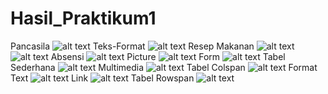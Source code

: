 # Hasil_Praktikum1
Pancasila
![alt text](https://github.com/salsagemintang/Hasil_Praktikum1/blob/master/Screenshot%20(101).png?raw=true)
Teks-Format
![alt text](https://github.com/salsagemintang/Hasil_Praktikum1/blob/master/Screenshot%20(96).png?raw=true)
Resep Makanan
![alt text](https://github.com/salsagemintang/Hasil_Praktikum1/blob/master/Screenshot%20(99).png?raw=true)
![alt text](https://github.com/salsagemintang/Hasil_Praktikum1/blob/master/Screenshot%20(100).png?raw=true)
Absensi
![alt text](https://github.com/salsagemintang/Hasil_Praktikum1/blob/master/Screenshot%20(98).png?raw=true)
Picture
![alt text](https://github.com/salsagemintang/Hasil_Praktikum1/blob/master/Screenshot%20(97).png?raw=true)
Form
![alt text](https://github.com/salsagemintang/Hasil_Praktikum1/blob/master/Screenshot%20(95).png?raw=true)
Tabel Sederhana
![alt text](https://github.com/salsagemintang/Hasil_Praktikum1/blob/master/Screenshot%20(109).png?raw=true)
Multimedia
![alt text](https://github.com/salsagemintang/Hasil_Praktikum1/blob/master/Screenshot%20(107).png?raw=true)
Tabel Colspan
![alt text](https://github.com/salsagemintang/Hasil_Praktikum1/blob/master/Screenshot%20(106).png?raw=true)
Format Text
![alt text](https://github.com/salsagemintang/Hasil_Praktikum1/blob/master/Screenshot%20(105).png?raw=true)
Link
![alt text](https://github.com/salsagemintang/Hasil_Praktikum1/blob/master/Screenshot%20(104).png?raw=true)
Tabel Rowspan
![alt text](https://github.com/salsagemintang/Hasil_Praktikum1/blob/master/Screenshot%20(103).png?raw=true)
